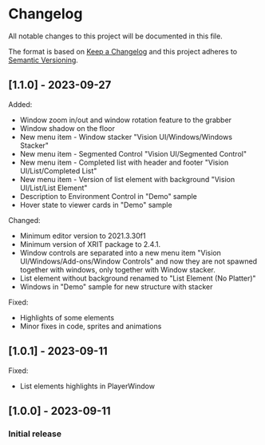 # Changelog
All notable changes to this project will be documented in this file.

The format is based on [Keep a Changelog](http://keepachangelog.com/en/1.0.0/)
and this project adheres to [Semantic Versioning](http://semver.org/spec/v2.0.0.html).

<!-- Headers should be listed in this order: Added, Changed, Deprecated, Removed, Fixed, Security -->

## [1.1.0] - 2023-09-27
Added:
- Window zoom in/out and window rotation feature to the grabber
- Window shadow on the floor
- New menu item - Window stacker "Vision UI/Windows/Windows Stacker" 
- New menu item - Segmented Control "Vision UI/Segmented Control"
- New menu item - Completed list with header and footer "Vision UI/List/Completed List"
- New menu item - Version of list element with background "Vision UI/List/List Element"
- Description to Environment Control in "Demo" sample
- Hover state to viewer cards in "Demo" sample

Changed:
- Minimum editor version to 2021.3.30f1
- Minimum version of XRIT package to 2.4.1.
- Window controls are separated into a new menu item "Vision UI/Windows/Add-ons/Window Controls" and now they are not spawned together with windows, only together with Window stacker.
- List element without background renamed to "List Element (No Platter)"
- Windows in "Demo" sample for new structure with stacker

Fixed:
- Highlights of some elements
- Minor fixes in code, sprites and animations

## [1.0.1] - 2023-09-11
Fixed:
- List elements highlights in PlayerWindow

## [1.0.0] - 2023-09-11
### Initial release